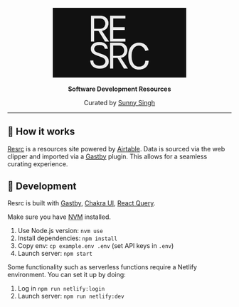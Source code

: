 <p align="center">

  <a href="https://resrc.dev/">
    <img src="./static/resrc-preview.png" alt="Resrc" width="300" />
  </a>

</p>

<p align="center"><strong>Software Development Resources</strong></p>

<p align="center">Curated by <a href="https://sunnysingh.io/">Sunny Singh</a></p>

---

## 📖 How it works

[Resrc](https://resrc.dev/) is a resources site powered by [Airtable](https://airtable.com/). Data is sourced via the web clipper and imported via a [Gastby](https://gatsbyjs.org/) plugin. This allows for a seamless curating experience.

## 🚀 Development

Resrc is built with [Gastby](https://gatsbyjs.org/), [Chakra UI](https://chakra-ui.com/), [React Query](https://react-query.tanstack.com/).

Make sure you have [NVM](https://github.com/nvm-sh/nvm#readme) installed.

1. Use Node.js version: `nvm use`
2. Install dependencies: `npm install`
3. Copy env: `cp example.env .env` (set API keys in `.env`)
4. Launch server: `npm start`

Some functionality such as serverless functions require a Netlify environment. You can set it up by doing:

1. Log in `npm run netlify:login`
2. Launch server: `npm run netlify:dev`
